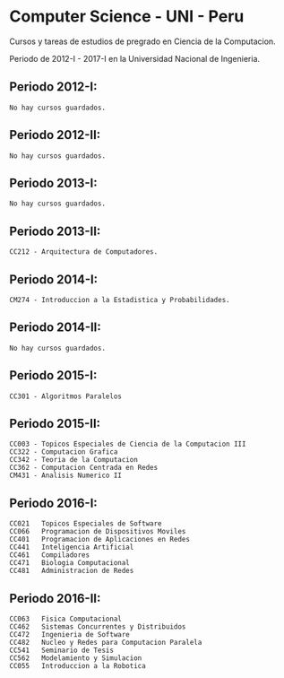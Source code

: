 # Computer Science - UNI - Peru

Cursos y tareas de estudios de pregrado en Ciencia de la Computacion.

Periodo de 2012-I - 2017-I en la Universidad Nacional de Ingenieria.

## Periodo 2012-I:

    No hay cursos guardados.

## Periodo 2012-II:

    No hay cursos guardados.

## Periodo 2013-I:

    No hay cursos guardados.

## Periodo 2013-II:

    CC212 - Arquitectura de Computadores.

## Periodo 2014-I:

    CM274 - Introduccion a la Estadistica y Probabilidades.

## Periodo 2014-II:

    No hay cursos guardados.

## Periodo 2015-I:

    CC301 - Algoritmos Paralelos

## Periodo 2015-II:

    CC003 - Topicos Especiales de Ciencia de la Computacion III
    CC322 - Computacion Grafica
    CC342 - Teoria de la Computacion
    CC362 - Computacion Centrada en Redes
    CM431 - Analisis Numerico II

## Periodo 2016-I:

    CC021 	Topicos Especiales de Software
    CC066 	Programacion de Dispositivos Moviles
    CC401 	Programacion de Aplicaciones en Redes
    CC441 	Inteligencia Artificial
    CC461 	Compiladores
    CC471 	Biologia Computacional
    CC481 	Administracion de Redes

## Periodo 2016-II:

    CC063 	Fisica Computacional
    CC462 	Sistemas Concurrentes y Distribuidos
    CC472 	Ingenieria de Software
    CC482 	Nucleo y Redes para Computacion Paralela
    CC541 	Seminario de Tesis
    CC562 	Modelamiento y Simulacion
    CC055 	Introduccion a la Robotica

